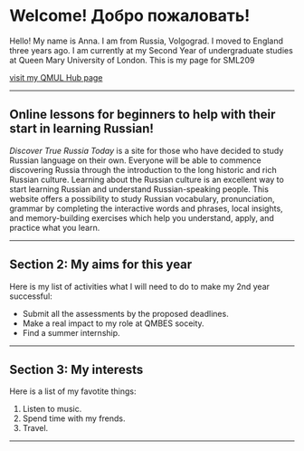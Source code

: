 <h1> Welcome!<span lang="ru"> Добро пожаловать!</span></h1>
<p> Hello! My name is Anna. I am from Russia, Volgograd. I moved to England three years ago. I am currently at my Second Year of undergraduate studies at Queen Mary University of London. This is my page for SML209</p>
<a href="https://hub.qmlus.qmul.ac.uk/view/view.php?profile=anna-moiseeva&page=sml209-computers-and-languages-2018-anna-moiseeva"> visit my QMUL Hub page</a>
<hr>

<h2>Online lessons for beginners to help with their start in learning Russian!</h2>
<p> <em>Discover True Russia Today</em> is a site for those who have decided to study Russian language on their own. 
Everyone will be able to commence discovering Russia through the introduction to the long historic and rich Russian culture. Learning about the Russian culture is an excellent way to start learning Russian and understand Russian-speaking people. This website  offers a possibility to study Russian vocabulary, pronunciation, grammar by completing the interactive words and phrases, local insights, and memory-building exercises which help you understand, apply, and practice what you learn.</p>
<hr>

<h2> Section 2: My aims for this year</h2>
<p>Here is my list of activities what I will need to do to make my 2nd year successful:</p>
<ul>
  <li> Submit all the assessments by the proposed deadlines.</li>
  <li> Make a real impact to my role at QMBES soceity.</li>
  <li> Find a summer internship.</li>
</ul>
<hr>
<h2> Section 3: My interests</h2>
<p> Here is a list of my favotite things:</p>
<ol>
  <li>Listen to music.</li>
  <li>Spend time with my frends.</li>
  <li>Travel.</li>
</ol>
<hr>
  
